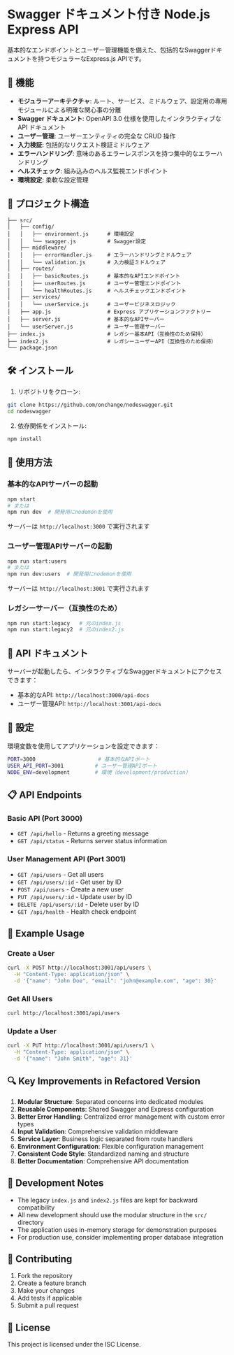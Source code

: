 # Swagger ドキュメント付き Node.js Express API

基本的なエンドポイントとユーザー管理機能を備えた、包括的なSwaggerドキュメントを持つモジュラーなExpress.js APIです。

## 🚀 機能

- **モジュラーアーキテクチャ**: ルート、サービス、ミドルウェア、設定用の専用モジュールによる明確な関心事の分離
- **Swagger ドキュメント**: OpenAPI 3.0 仕様を使用したインタラクティブな API ドキュメント
- **ユーザー管理**: ユーザーエンティティの完全な CRUD 操作
- **入力検証**: 包括的なリクエスト検証ミドルウェア
- **エラーハンドリング**: 意味のあるエラーレスポンスを持つ集中的なエラーハンドリング
- **ヘルスチェック**: 組み込みのヘルス監視エンドポイント
- **環境設定**: 柔軟な設定管理

## 📁 プロジェクト構造

```
├── src/
│   ├── config/
│   │   ├── environment.js      # 環境設定
│   │   └── swagger.js          # Swagger設定
│   ├── middleware/
│   │   ├── errorHandler.js     # エラーハンドリングミドルウェア
│   │   └── validation.js       # 入力検証ミドルウェア
│   ├── routes/
│   │   ├── basicRoutes.js      # 基本的なAPIエンドポイント
│   │   ├── userRoutes.js       # ユーザー管理エンドポイント
│   │   └── healthRoutes.js     # ヘルスチェックエンドポイント
│   ├── services/
│   │   └── userService.js      # ユーザービジネスロジック
│   ├── app.js                  # Express アプリケーションファクトリー
│   ├── server.js               # 基本的なAPIサーバー
│   └── userServer.js           # ユーザー管理サーバー
├── index.js                    # レガシー基本API（互換性のため保持）
├── index2.js                   # レガシーユーザーAPI（互換性のため保持）
└── package.json
```

## 🛠 インストール

1. リポジトリをクローン:
```bash
git clone https://github.com/onchange/nodeswagger.git
cd nodeswagger
```

2. 依存関係をインストール:
```bash
npm install
```

## 🚀 使用方法

### 基本的なAPIサーバーの起動
```bash
npm start
# または
npm run dev  # 開発用にnodemonを使用
```
サーバーは `http://localhost:3000` で実行されます

### ユーザー管理APIサーバーの起動
```bash
npm run start:users
# または
npm run dev:users  # 開発用にnodemonを使用
```
サーバーは `http://localhost:3001` で実行されます

### レガシーサーバー（互換性のため）
```bash
npm run start:legacy   # 元のindex.js
npm run start:legacy2  # 元のindex2.js
```

## 📖 API ドキュメント

サーバーが起動したら、インタラクティブなSwaggerドキュメントにアクセスできます：

- 基本的なAPI: `http://localhost:3000/api-docs`
- ユーザー管理API: `http://localhost:3001/api-docs`

## 🔧 設定

環境変数を使用してアプリケーションを設定できます：

```bash
PORT=3000                    # 基本的なAPIポート
USER_API_PORT=3001          # ユーザー管理APIポート
NODE_ENV=development        # 環境（development/production）
```

## 📋 API Endpoints

### Basic API (Port 3000)
- `GET /api/hello` - Returns a greeting message
- `GET /api/status` - Returns server status information

### User Management API (Port 3001)
- `GET /api/users` - Get all users
- `GET /api/users/:id` - Get user by ID
- `POST /api/users` - Create a new user
- `PUT /api/users/:id` - Update user by ID
- `DELETE /api/users/:id` - Delete user by ID
- `GET /api/health` - Health check endpoint

## 🧪 Example Usage

### Create a User
```bash
curl -X POST http://localhost:3001/api/users \
  -H "Content-Type: application/json" \
  -d '{"name": "John Doe", "email": "john@example.com", "age": 30}'
```

### Get All Users
```bash
curl http://localhost:3001/api/users
```

### Update a User
```bash
curl -X PUT http://localhost:3001/api/users/1 \
  -H "Content-Type: application/json" \
  -d '{"name": "John Smith", "age": 31}'
```

## 🔍 Key Improvements in Refactored Version

1. **Modular Structure**: Separated concerns into dedicated modules
2. **Reusable Components**: Shared Swagger and Express configuration
3. **Better Error Handling**: Centralized error management with custom error types
4. **Input Validation**: Comprehensive validation middleware
5. **Service Layer**: Business logic separated from route handlers
6. **Environment Configuration**: Flexible configuration management
7. **Consistent Code Style**: Standardized naming and structure
8. **Better Documentation**: Comprehensive API documentation

## 📝 Development Notes

- The legacy `index.js` and `index2.js` files are kept for backward compatibility
- All new development should use the modular structure in the `src/` directory
- The application uses in-memory storage for demonstration purposes
- For production use, consider implementing proper database integration

## 🤝 Contributing

1. Fork the repository
2. Create a feature branch
3. Make your changes
4. Add tests if applicable
5. Submit a pull request

## 📄 License

This project is licensed under the ISC License.